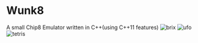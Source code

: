 # Wunk8
A small Chip8 Emulator written in C++(using C++11 features)
![brix](https://cloud.githubusercontent.com/assets/644247/8272830/194235cc-1808-11e5-9d9b-08beb1338ab8.gif)
![ufo](https://cloud.githubusercontent.com/assets/644247/8272831/1943d3a0-1808-11e5-8f2d-7f5d82713e25.gif)
![tetris](https://cloud.githubusercontent.com/assets/644247/8272832/1945bb2a-1808-11e5-92ac-8d52c8086862.gif)
